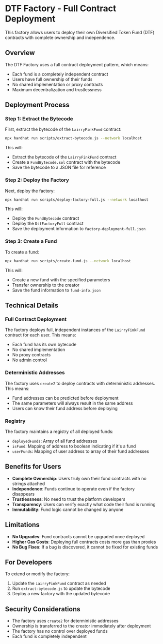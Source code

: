 # DTF Factory - Full Contract Deployment

This factory allows users to deploy their own Diversified Token Fund (DTF) contracts with complete ownership and independence.

## Overview

The DTF Factory uses a full contract deployment pattern, which means:

- Each fund is a completely independent contract
- Users have full ownership of their funds
- No shared implementation or proxy contracts
- Maximum decentralization and trustlessness

## Deployment Process

### Step 1: Extract the Bytecode

First, extract the bytecode of the `LairryFinkFund` contract:

```bash
npx hardhat run scripts/extract-bytecode.js --network localhost
```

This will:
- Extract the bytecode of the `LairryFinkFund` contract
- Create a `FundBytecode.sol` contract with the bytecode
- Save the bytecode to a JSON file for reference

### Step 2: Deploy the Factory

Next, deploy the factory:

```bash
npx hardhat run scripts/deploy-factory-full.js --network localhost
```

This will:
- Deploy the `FundBytecode` contract
- Deploy the `DtfFactoryFull` contract
- Save the deployment information to `factory-deployment-full.json`

### Step 3: Create a Fund

To create a fund:

```bash
npx hardhat run scripts/create-fund.js --network localhost
```

This will:
- Create a new fund with the specified parameters
- Transfer ownership to the creator
- Save the fund information to `fund-info.json`

## Technical Details

### Full Contract Deployment

The factory deploys full, independent instances of the `LairryFinkFund` contract for each user. This means:

- Each fund has its own bytecode
- No shared implementation
- No proxy contracts
- No admin control

### Deterministic Addresses

The factory uses `create2` to deploy contracts with deterministic addresses. This means:

- Fund addresses can be predicted before deployment
- The same parameters will always result in the same address
- Users can know their fund address before deploying

### Registry

The factory maintains a registry of all deployed funds:

- `deployedFunds`: Array of all fund addresses
- `isFund`: Mapping of address to boolean indicating if it's a fund
- `userFunds`: Mapping of user address to array of their fund addresses

## Benefits for Users

- **Complete Ownership**: Users truly own their fund contracts with no strings attached
- **Independence**: Funds continue to operate even if the factory disappears
- **Trustlessness**: No need to trust the platform developers
- **Transparency**: Users can verify exactly what code their fund is running
- **Immutability**: Fund logic cannot be changed by anyone

## Limitations

- **No Upgrades**: Fund contracts cannot be upgraded once deployed
- **Higher Gas Costs**: Deploying full contracts costs more gas than proxies
- **No Bug Fixes**: If a bug is discovered, it cannot be fixed for existing funds

## For Developers

To extend or modify the factory:

1. Update the `LairryFinkFund` contract as needed
2. Run `extract-bytecode.js` to update the bytecode
3. Deploy a new factory with the updated bytecode

## Security Considerations

- The factory uses `create2` for deterministic addresses
- Ownership is transferred to the creator immediately after deployment
- The factory has no control over deployed funds
- Each fund is completely independent 